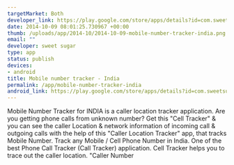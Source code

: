 ```yaml
--- 
targetMarket: Both
developer_link: https://play.google.com/store/apps/details?id=com.sweetsugar.calltracker
date: 2014-10-09 08:01:25.730967 +00:00
thumb: /uploads/app/2014-10/2014-10-09-mobile-number-tracker-india.png
email: ""
developer: sweet sugar
type: app
status: publish
devices: 
- android
title: Mobile number tracker - India
permalink: /app/mobile-number-tracker-india
android_link: https://play.google.com/store/apps/details?id=com.sweetsugar.calltracker
---
```


Mobile Number Tracker for INDIA is a caller location tracker application.
Are you getting phone calls from unknown number?
Get this "Cell Tracker" & you can see the caller Location & network information of incoming call & outgoing calls with the help of this "Caller Location Tracker" app, that tracks Mobile Number.
Track any Mobile / Cell Phone Number in India. One of the best Phone Call Tracker (Call Tracker) application.
Cell Tracker helps you to trace out the caller location. 
"Caller Number 
